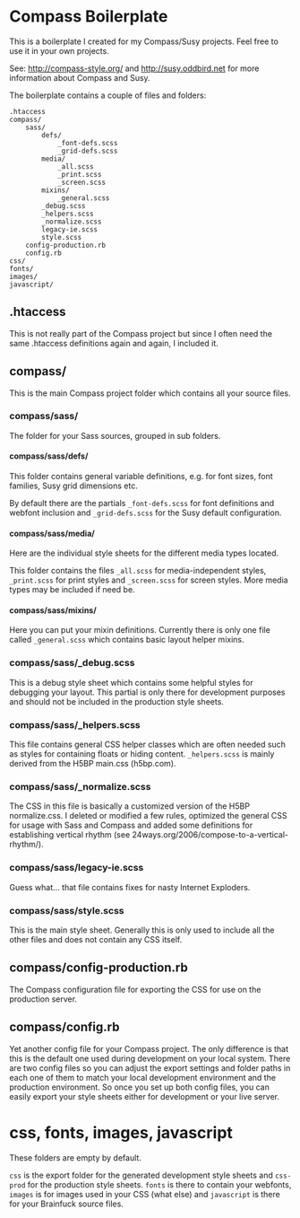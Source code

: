 # Compass Boilerplate

This is a boilerplate I created for my Compass/Susy projects.
Feel free to use it in your own projects.

See: http://compass-style.org/ and http://susy.oddbird.net for more
information about Compass and Susy.

The boilerplate contains a couple of files and folders:

    .htaccess
    compass/
        sass/
            defs/
                _font-defs.scss
                _grid-defs.scss
            media/
                _all.scss
                _print.scss
                _screen.scss
            mixins/
                _general.scss
            _debug.scss
            _helpers.scss
            _normalize.scss
            legacy-ie.scss
            style.scss
        config-production.rb
        config.rb
    css/
    fonts/
    images/
    javascript/

## .htaccess
This is not really part of the Compass project but since I often need the same .htaccess
definitions again and again, I included it.

## compass/
This is the main Compass project folder which contains all your source files.

### compass/sass/
The folder for your Sass sources, grouped in sub folders.

#### compass/sass/defs/
This folder contains general variable definitions, e.g. for font sizes, font families,
Susy grid dimensions etc.

By default there are the partials `_font-defs.scss` for font definitions and webfont inclusion
and `_grid-defs.scss` for the Susy default configuration.

#### compass/sass/media/
Here are the individual style sheets for the different media types located.

This folder contains the files `_all.scss` for media-independent styles, `_print.scss`
for print styles and `_screen.scss` for screen styles. More media types may be
included if need be.

#### compass/sass/mixins/
Here you can put your mixin definitions. Currently there is only one file called `_general.scss`
which contains basic layout helper mixins.

### compass/sass/_debug.scss
This is a debug style sheet which contains some helpful styles for debugging your layout.
This partial is only there for development purposes and should not be included in the
production style sheets.

### compass/sass/_helpers.scss
This file contains general CSS helper classes which are often needed such as styles for containing
floats or hiding content. `_helpers.scss` is mainly derived from the H5BP main.css (h5bp.com).

### compass/sass/_normalize.scss
The CSS in this file is basically a customized version of the H5BP normalize.css.
I deleted or modified a few rules, optimized the general CSS for usage with Sass and Compass
and added some definitions for establishing vertical rhythm (see 24ways.org/2006/compose-to-a-vertical-rhythm/).

### compass/sass/legacy-ie.scss
Guess what... that file contains fixes for nasty Internet Exploders.

### compass/sass/style.scss
This is the main style sheet. Generally this is only used to include all the other files and does
not contain any CSS itself.

## compass/config-production.rb
The Compass configuration file for exporting the CSS for use on the production server.

## compass/config.rb
Yet another config file for your Compass project. The only difference is that this is the default one
used during development on your local system. There are two config files so you can adjust the
export settings and folder paths in each one of them to match your local development
environment and the production environment. So once you set up both config files, you can
easily export your style sheets either for development or your live server.

# css, fonts, images, javascript
These folders are empty by default.

`css` is the export folder for the generated development style sheets and `css-prod` for the
production style sheets. `fonts` is there to contain your webfonts, `images` is for
images used in your CSS (what else) and `javascript` is there for your Brainfuck source files.
